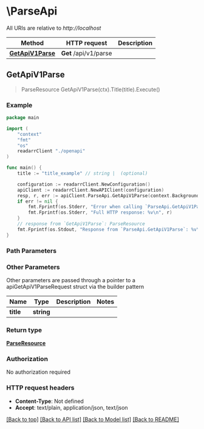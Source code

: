# \ParseApi

All URIs are relative to *http://localhost*

Method | HTTP request | Description
------------- | ------------- | -------------
[**GetApiV1Parse**](ParseApi.md#GetApiV1Parse) | **Get** /api/v1/parse | 



## GetApiV1Parse

> ParseResource GetApiV1Parse(ctx).Title(title).Execute()



### Example

```go
package main

import (
    "context"
    "fmt"
    "os"
    readarrClient "./openapi"
)

func main() {
    title := "title_example" // string |  (optional)

    configuration := readarrClient.NewConfiguration()
    apiClient := readarrClient.NewAPIClient(configuration)
    resp, r, err := apiClient.ParseApi.GetApiV1Parse(context.Background()).Title(title).Execute()
    if err != nil {
        fmt.Fprintf(os.Stderr, "Error when calling `ParseApi.GetApiV1Parse``: %v\n", err)
        fmt.Fprintf(os.Stderr, "Full HTTP response: %v\n", r)
    }
    // response from `GetApiV1Parse`: ParseResource
    fmt.Fprintf(os.Stdout, "Response from `ParseApi.GetApiV1Parse`: %v\n", resp)
}
```

### Path Parameters



### Other Parameters

Other parameters are passed through a pointer to a apiGetApiV1ParseRequest struct via the builder pattern


Name | Type | Description  | Notes
------------- | ------------- | ------------- | -------------
 **title** | **string** |  | 

### Return type

[**ParseResource**](ParseResource.md)

### Authorization

No authorization required

### HTTP request headers

- **Content-Type**: Not defined
- **Accept**: text/plain, application/json, text/json

[[Back to top]](#) [[Back to API list]](../README.md#documentation-for-api-endpoints)
[[Back to Model list]](../README.md#documentation-for-models)
[[Back to README]](../README.md)

